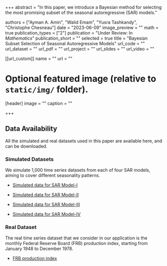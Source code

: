 +++
abstract = "In this paper, we introduce a Bayesian method for selecting the most promising subset of the seasonal autoregressive (SAR) models."

authors = ["Ayman A. Amin", "Walid Emam", "Yusra Tashkandy", "Christophe Chesneau"]
date = "2023-06-09"
image_preview = ""
math = true
publication_types = ["2"]
publication = "Under Review: In *Mathematics*"
publication_short = ""
selected = true
title = "Bayesian Subset Selection of Seasonal Autoregressive Models"
url_code = ""
url_dataset = ""
url_pdf = ""
url_project = ""
url_slides = ""
url_video = ""

[[url_custom]]
name = ""
url = ""

# Optional featured image (relative to `static/img/` folder).
[header]
image = ""
caption = ""

+++


## Data Availability
All the simulated and real datasets used in this paper are available here, and can be downloaded.

### Simulated Datasets
We simulate 1,000 time series datasets from each of four SAR models, aiming to cover different seasonality patterns.  

- <a href = "https://drive.google.com/file/d/1-dMpJPjyj_okPzGLhWtbDJdAXhuxwsIk/view?usp=drive_link"> Simulated data for SAR Model-I  </a>

- <a href = "https://drive.google.com/file/d/1NQy_NxKbyNHXh2LRNvNP_VEmMqi1_vDn/view?usp=drive_link"> Simulated data for SAR Model-II  </a>

- <a href = "https://drive.google.com/file/d/1yet1HkDB3oxusss7JnW9qe-kBhEhggwi/view?usp=drive_link"> Simulated data for SAR Model-III  </a>

- <a href = "https://drive.google.com/file/d/1GhU3nhHkUhgxm4cHAcxmLoJ_Uvci9FkL/view?usp=drive_link"> Simulated data for SAR Model-IV  </a>


### Real Dataset
The real time series dataset that we consider in our application is the monthly Federal Reserve Board (FRB) production index, starting from January 1948 to December 1978.

- <a href = "https://drive.google.com/file/d/1u_SHjea6jGBAi1EXZIy-Mze54A7--s6R/view?usp=drive_link"> FRB production index  </a>